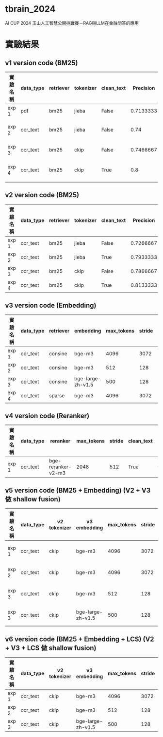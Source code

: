 # tbrain_2024
AI CUP 2024 玉山人工智慧公開挑戰賽－RAG與LLM在金融問答的應用


# 實驗結果 
## v1 version code (BM25)      
| 實驗名稱 | data_type | retriever | tokenizer | clean_text | Precision  | 備註 |
|----------|-----------|-----------|-----------|------------|------|------|
| exp 1    | pdf  | bm25      | jieba      | False       | 0.7133333  |    baseline  |
| exp 2    | ocr_text  | bm25      | jieba      | False       | 0.74  |    圖像PDF做影像辨識 |
| exp 3    | ocr_text  | bm25      | ckip      | False       | 0.7466667  |    CKIP斷詞 |
| exp 4    | ocr_text  | bm25      | ckip      | True       | 0.8  |    CKIP斷詞+文字清理 |


## v2 version code (BM25)

| 實驗名稱 | data_type | retriever | tokenizer | clean_text | Precision  | 備註 |
|----------|-----------|-----------|-----------|------------|------|------|
| exp 1    | ocr_text  | bm25      | jieba      | False       | 0.7266667  |    --  |
| exp 2    | ocr_text  | bm25      | jieba      | True       | 0.7933333  |   --  |
| exp 3    | ocr_text  | bm25      | ckip      | False       | 0.7866667  |   --  |
| exp 4    | ocr_text  | bm25      | ckip      | True       | 0.8133333  |   --  |

## v3 version code (Embedding)

| 實驗名稱 | data_type | retriever | embedding | max_tokens | stride | clean_text | Precision  | 備註 |
|----------|-----------|-----------|-----------|------------|--------|------------|------|------|
| exp 1    | ocr_text  | consine      | bge-m3      | 4096       | 3072   | True       | 0.7533333  |    --  |
| exp 2    | ocr_text  | consine      | bge-m3      | 512       | 128   | True       | 0.7933333  |    --  |
| exp 3    | ocr_text  | consine      | bge-large-zh-v1.5      | 500       | 128   | True       | 0.8066667  |    --  |
| exp 4    | ocr_text  | sparse      | bge-m3      | 4096       | 3072   | True       | 0.7933333  |    --  |

## v4 version code (Reranker)

| 實驗名稱 | data_type | reranker | max_tokens | stride | clean_text | Precision  | 備註 |
|----------|-----------|-----------|------------|--------|------------|------|------|
| exp 1    | ocr_text  | bge-reranker-v2-m3   | 2048       | 512   | True       | 0.7933333  |    --  |

## v5 version code (BM25 + Embedding) (V2 + V3 做 shallow fusion)
| 實驗名稱 | data_type | v2 tokenizer | v3 embedding | max_tokens | stride | normalize | alpha | clean_text | Precision  | 備註 |
|----------|-----------|-----------|------------|--------|------------|------|------|------|------|------|
| exp 1    | ocr_text  | ckip   | bge-m3      | 4096       | 3072   | minmax   | 0.12   | True       | 0.8866667  |    alpha 0.12 最佳  |
| exp 2    | ocr_text  | ckip   | bge-m3      | 4096       | 3072   | zscore   | 0.05   | True       | 0.8733333  |    alpha 0.05最佳  |
| exp 3    | ocr_text  | ckip   | bge-m3      | 512       | 128   | minmax   | 0.12   | True       | 0.8933333  |    alpha 0.12最佳  |
| exp 3    | ocr_text  | ckip   | bge-large-zh-v1.5      | 500       | 128   | minmax   | 0.09   | True       | 0.8666667  |    alpha 0.09最佳  |

## v6 version code (BM25 + Embedding + LCS) (V2 + V3 + LCS 做 shallow fusion)
| 實驗名稱 | data_type | v2 tokenizer | v3 embedding | max_tokens | stride | normalize | alpha | beta | clean_text | Precision  | 備註 |
|----------|-----------|-----------|------------|--------|------------|------|------|------|------|------|------|
| exp 1    | ocr_text  | ckip   | bge-m3      | 4096       | 3072   | minmax   | 0.05   | 0.15   | True       | 0.9066667  |     |
| exp 2    | ocr_text  | ckip   | bge-m3      | 512       | 128   | minmax   | 0.11   | 0.03   | True       | 0.9133333  |     |
| exp 3    | ocr_text  | ckip   | bge-large-zh-v1.5      | 500       | 128   | minmax   | 0.07   | 0.15   | True       | 0.9066667  |     |
